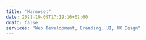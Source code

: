 ```yaml
---
title: "Marmoset"
date: 2021-10-09T17:19:16+02:00
draft: false
services: "Web Development, Branding, UI, UX Desgn"
---
```


